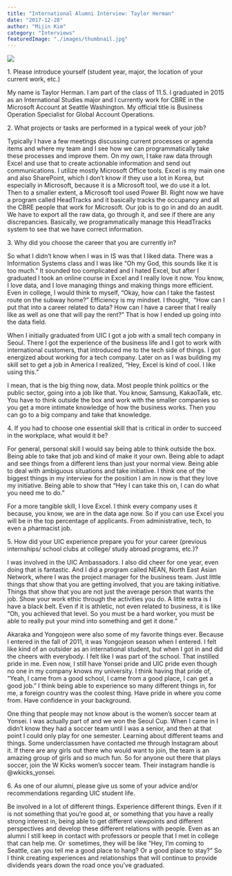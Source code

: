 ```yaml
---
title: "International Alumni Interview: Taylor Herman"
date: "2017-12-28"
author: "Mijin Kim"
category: "Interviews"
featuredImage: "./images/thumbnail.jpg"
---
```


![](/images/thumbnail.jpg)

1\. Please introduce yourself (student year, major, the location of your current work, etc.)

My name is Taylor Herman. I am part of the class of 11.5. I graduated in 2015 as an International Studies major and I currently work for CBRE in the Microsoft Account at Seattle Washington. My official title is Business Operation Specialist for Global Account Operations.

2\. What projects or tasks are performed in a typical week of your job?

Typically I have a few meetings discussing current processes or agenda items and where my team and I see how we can programmatically take these processes and improve them. On my own, I take raw data through Excel and use that to create actionable information and send out communications. I utilize mostly Microsoft Office tools. Excel is my main one and also SharePoint, which I don’t know if they use a lot in Korea, but especially in Microsoft, because it is a Microsoft tool, we do use it a lot. Then to a smaller extent, a Microsoft tool used Power BI. Right now we have a program called HeadTracks and it basically tracks the occupancy and all the CBRE people that work for Microsoft. Our job is to go in and do an audit. We have to export all the raw data, go through it, and see if there are any discrepancies. Basically, we programmatically manage this HeadTracks system to see that we have correct information.

3\. Why did you choose the career that you are currently in?

So what I didn’t know when I was in IS was that I liked data. There was a Information Systems class and I was like “Oh my God, this sounds like it is too much.” It sounded too complicated and I hated Excel, but after I graduated I took an online course in Excel and I really love it now. You know, I love data, and I love managing things and making things more efficient. Even in college, I would think to myself, “Okay, how can I take the fastest route on the subway home?” Efficiency is my mindset. I thought,  “How can I put that into a career related to data? How can I have a career that I really like as well as one that will pay the rent?” That is how I ended up going into the data field.

When I initially graduated from UIC I got a job with a small tech company in Seoul. There I got the experience of the business life and I got to work with international customers, that introduced me to the tech side of things. I got energized about working for a tech company. Later on as I was building my skill set to get a job in America I realized, “Hey, Excel is kind of cool. I like using this.”

I mean, that is the big thing now, data. Most people think politics or the public sector, going into a job like that. You know, Samsung, KakaoTalk, etc. You have to think outside the box and work with the smaller companies so you get a more intimate knowledge of how the business works. Then you can go to a big company and take that knowledge.

4\. If you had to choose one essential skill that is critical in order to succeed in the workplace, what would it be?

For general, personal skill I would say being able to think outside the box. Being able to take that job and kind of make it your own. Being able to adapt and see things from a different lens than just your normal view. Being able to deal with ambiguous situations and take initiative. I think one of the biggest things in my interview for the position I am in now is that they love my initiative. Being able to show that “Hey I can take this on, I can do what you need me to do.”

For a more tangible skill, I love Excel. I think every company uses it because, you know, we are in the data age now. So if you can use Excel you will be in the top percentage of applicants. From administrative, tech, to even a pharmacist job.

5\. How did your UIC experience prepare you for your career (previous internships/ school clubs at college/ study abroad programs, etc.)?

I was involved in the UIC Ambassadors. I also did cheer for one year, even doing that is fantastic. And I did a program called NEAN, North East Asian Network, where I was the project manager for the business team. Just little things that show that you are getting involved, that you are taking initiative. Things that show that you are not just the average person that wants the job. Show your work ethic through the activities you do. A little extra is I have a black belt. Even if it is athletic, not even related to business, it is like “Oh, you achieved that level. So you must be a hard worker, you must be able to really put your mind into something and get it done.”

Akaraka and Yongojeon were also some of my favorite things ever. Because I entered in the fall of 2011, it was Yongojeon season when I entered. I felt like kind of an outsider as an international student, but when I got in and did the cheers with everybody. I felt like I was part of the school. That instilled pride in me. Even now, I still have Yonsei pride and UIC pride even though no one in my company knows my university. I think having that pride of, “Yeah, I came from a good school, I came from a good place, I can get a good job.” I think being able to experience so many different things in, for me, a foreign country was the coolest thing. Have pride in where you come from. Have confidence in your background.

One thing that people may not know about is the women’s soccer team at Yonsei. I was actually part of and we won the Seoul Cup. When I came in I didn’t know they had a soccer team until I was a senior, and then at that point I could only play for one semester. Learning about different teams and things. Some underclassmen have contacted me through Instagram about it. If there are any girls out there who would want to join, the team is an amazing group of girls and so much fun. So for anyone out there that plays soccer, join the W Kicks women’s soccer team. Their instagram handle is @wkicks\_yonsei.

6\. As one of our alumni, please give us some of your advice and/or recommendations regarding UIC student life.

Be involved in a lot of different things. Experience different things. Even if it is not something that you’re good at, or something that you have a really strong interest in, being able to get different viewpoints and different perspectives and develop these different relations with people. Even as an alumni I still keep in contact with professors or people that I met in college that can help me. Or  sometimes, they will be like “Hey, I’m coming to Seattle, can you tell me a good place to hang? Or a good place to stay?” So I think creating experiences and relationships that will continue to provide dividends years down the road once you’ve graduated.
